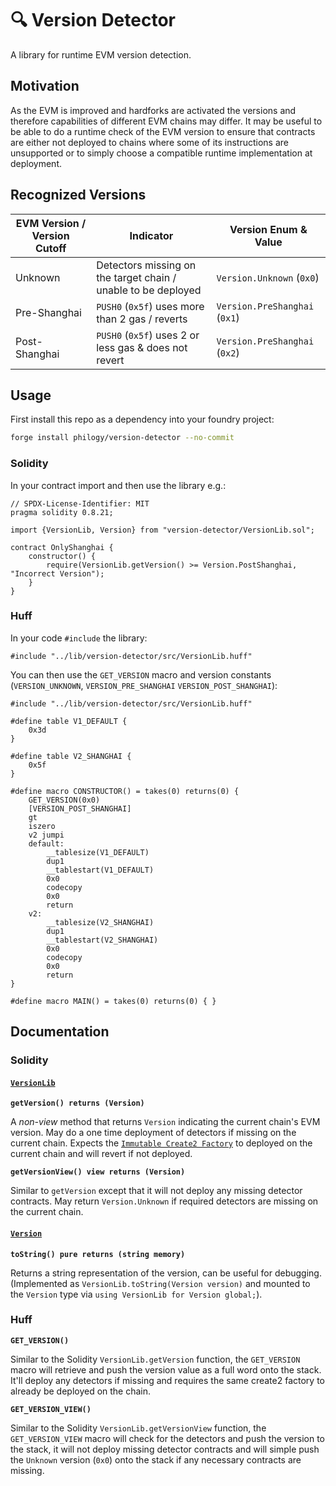 # 🔍 Version Detector

A library for runtime EVM version detection.

## Motivation

As the EVM is improved and hardforks are activated the versions and therefore capabilities of
different EVM chains may differ. It may be useful to be able to do a runtime check of the EVM
version to ensure that contracts are either not deployed to chains where some of its instructions
are unsupported or to simply choose a compatible runtime implementation at deployment.

## Recognized Versions

|EVM Version / Version Cutoff| Indicator|Version Enum & Value|
|----------------------------|----------|--------------------|
|Unknown|Detectors missing on the target chain / unable to be deployed|`Version.Unknown` (`0x0`)|
|Pre-Shanghai|`PUSH0` (`0x5f`) uses more than 2 gas / reverts|`Version.PreShanghai` (`0x1`)|
|Post-Shanghai|`PUSH0` (`0x5f`) uses 2 or less gas & does not revert|`Version.PreShanghai` (`0x2`)|

## Usage

First install this repo as a dependency into your foundry project:

```bash
forge install philogy/version-detector --no-commit
```

### Solidity

In your contract import and then use the library e.g.:

```solidity
// SPDX-License-Identifier: MIT
pragma solidity 0.8.21;

import {VersionLib, Version} from "version-detector/VersionLib.sol";

contract OnlyShanghai {
    constructor() {
        require(VersionLib.getVersion() >= Version.PostShanghai, "Incorrect Version");
    }
}
```

### Huff

In your code `#include` the library:

```
#include "../lib/version-detector/src/VersionLib.huff"
```

You can then use the `GET_VERSION` macro and version constants (`VERSION_UNKNOWN`, `VERSION_PRE_SHANGHAI` `VERSION_POST_SHANGHAI`):

```
#include "../lib/version-detector/src/VersionLib.huff"

#define table V1_DEFAULT {
    0x3d
}

#define table V2_SHANGHAI {
    0x5f
}

#define macro CONSTRUCTOR() = takes(0) returns(0) {
    GET_VERSION(0x0)
    [VERSION_POST_SHANGHAI]
    gt
    iszero
    v2 jumpi
    default:
        __tablesize(V1_DEFAULT)
        dup1
        __tablestart(V1_DEFAULT)
        0x0
        codecopy
        0x0
        return
    v2:
        __tablesize(V2_SHANGHAI)
        dup1
        __tablestart(V2_SHANGHAI)
        0x0
        codecopy
        0x0
        return
}

#define macro MAIN() = takes(0) returns(0) { }
```

## Documentation
### Solidity
#### [`VersionLib`](./src/VersionLib.sol)

**`getVersion() returns (Version)`**

A _non-view_ method that returns `Version` indicating the current chain's EVM version. May do a one time deployment of detectors if missing on the current chain. Expects the [`Immutable Create2 Factory`](https://etherscan.io/address/0x0000000000FFe8B47B3e2130213B802212439497) to deployed on the current chain and will revert if not deployed.

**`getVersionView() view returns (Version)`**

Similar to `getVersion` except that it will not deploy any missing detector contracts. May return
`Version.Unknown` if required detectors are missing on the current chain.

#### [`Version`](./src/VersionLib.sol)

**`toString() pure returns (string memory)`**

Returns a string representation of the version, can be useful for debugging. (Implemented as
`VersionLib.toString(Version version)` and mounted to the `Version` type via `using VersionLib for
Version global;`).

### Huff
**`GET_VERSION()`**

Similar to the Solidity `VersionLib.getVersion` function, the `GET_VERSION` macro will retrieve and push the version value as
a full word onto the stack. It'll deploy any detectors if missing and requires the same create2
factory to already be deployed on the chain. 

**`GET_VERSION_VIEW()`**

Similar to the Solidity `VersionLib.getVersionView` function, the `GET_VERSION_VIEW` macro will
check for the detectors and push the version to the stack, it will not deploy missing detector
contracts and will simple push the `Unknown` version (`0x0`) onto the stack if any necessary
contracts are missing.
